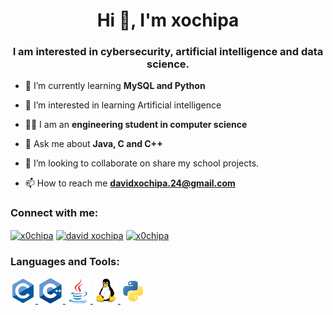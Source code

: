 <h1 align="center">Hi 👋, I'm xochipa</h1>
<h3 align="center">I am interested in cybersecurity, artificial intelligence and data science.</h3>

- 🌱 I’m currently learning **MySQL and Python**

- 👀 I’m interested in learning Artificial intelligence

- 👨‍💻  I am an **engineering student in computer science**

- 💬 Ask me about **Java, C and C++**

- 💞️ I’m looking to collaborate on share my school projects.

- 📫 How to reach me **davidxochipa.24@gmail.com**

<h3 align="left">Connect with me:</h3>
<p align="left">
<a href="https://linkedin.com/in/x0chipa" target="blank"><img align="center" src="https://raw.githubusercontent.com/rahuldkjain/github-profile-readme-generator/master/src/images/icons/Social/linked-in-alt.svg" alt="x0chipa" height="30" width="40" /></a>
<a href="https://fb.com/david xochipa" target="blank"><img align="center" src="https://raw.githubusercontent.com/rahuldkjain/github-profile-readme-generator/master/src/images/icons/Social/facebook.svg" alt="david xochipa" height="30" width="40" /></a>
<a href="https://instagram.com/x0chipa" target="blank"><img align="center" src="https://raw.githubusercontent.com/rahuldkjain/github-profile-readme-generator/master/src/images/icons/Social/instagram.svg" alt="x0chipa" height="30" width="40" /></a>
</p>

<h3 align="left">Languages and Tools:</h3>
<p align="left"> <a href="https://www.cprogramming.com/" target="_blank" rel="noreferrer"> <img src="https://raw.githubusercontent.com/devicons/devicon/master/icons/c/c-original.svg" alt="c" width="40" height="40"/> </a> <a href="https://www.w3schools.com/cpp/" target="_blank" rel="noreferrer"> <img src="https://raw.githubusercontent.com/devicons/devicon/master/icons/cplusplus/cplusplus-original.svg" alt="cplusplus" width="40" height="40"/> </a> <a href="https://www.java.com" target="_blank" rel="noreferrer"> <img src="https://raw.githubusercontent.com/devicons/devicon/master/icons/java/java-original.svg" alt="java" width="40" height="40"/> </a> <a href="https://www.linux.org/" target="_blank" rel="noreferrer"> <img src="https://raw.githubusercontent.com/devicons/devicon/master/icons/linux/linux-original.svg" alt="linux" width="40" height="40"/> </a> <a href="https://www.python.org" target="_blank" rel="noreferrer"> <img src="https://raw.githubusercontent.com/devicons/devicon/master/icons/python/python-original.svg" alt="python" width="40" height="40"/> </a> </p>
<!---
x0chipa/x0chipa is a ✨ special ✨ repository because its `README.md` (this file) appears on your GitHub profile.
You can click the Preview link to take a look at your changes.
--->
